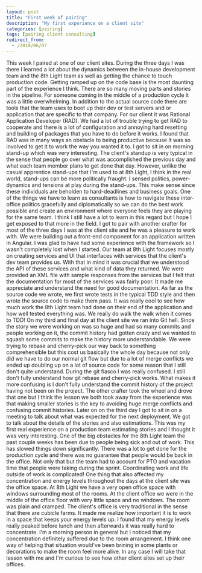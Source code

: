 ```yaml
---
layout: post
title: "First week of pairing"
description: "My first experience on a client site"
categories: [pairing]
tags: [pairing client consulting]
redirect_from:
  - /2018/06/07
---
```

This week I paired at one of our client sites.
During the three days I was there I learned a lot about the dynamics between
the in-house development team and the 8th Light team as well as getting the chance
to touch production code. Getting ramped up on the code base is the most daunting
part of the experience I think. There are so many moving parts and stories in the
pipeline. For someone coming in the middle of a production cycle it was a little
overwhelming. In addition to the actual source code there are tools that the team
uses to boot up their dev or test servers and or application that are specific to that
company. For our client it was Rational Application Developer (RAD). We had a lot of trouble
trying to get RAD to cooperate and there is a lot of configuration and annoying hard
resetting and building of packages that you have to do before it works. I found that
RAD was in many ways an obstacle to being productive because it was so involved to get it
to work the way you wanted it to.
I got to sit in on morning stand-up which was very interesting. The client's standup is very
typical in the sense that people go over what was accomplished the previous day and what
each team member plans to get done that day. However, unlike the casual apprentice stand-ups
that I'm used to at 8th Light, I think in the real world, stand-ups
can be more politically fraught. I sensed politics, power-dynamics and tensions at play
during the stand-ups. This make sense since these individuals are beholden to hard-deadlines
and business goals. One of the things we have to learn as consultants is how to navigate these
inter-office politics gracefully and diplomatically so we can do the best work possible and create
an environment where everyone feels they are playing for the same team. I think I still have a lot
to learn in this regard but I hope I get exposed to that more in the field.
I got to pair with another crafter for most of the three days I was at the client site and he was a pleasure to work with.
We were building out a front-end component for an application written in Angular. I was glad to have had
some experience with the framework so I wasn't completely lost when I started. Our team at 8th
Light focuses mostly on creating services and UI that interfaces with services that the client's dev team provides us.
With that in mind it was crucial that we understood the API of these services and what kind of data they returned.
We were provided an XML file with sample responses from the services but I felt that the documentation for most
of the services was fairly poor. It made me appreciate and understand the need for good documentation.
As far as the source code we wrote, we first wrote tests in the typical TDD style and then wrote the source code
to make them pass. It was really cool to see how much work the 8th Light team had done on their end of the application
and how well tested everything was. We really do walk the walk when it comes to TDD!
On my third and final day at the client site we ran into Git hell. Since the story we were working on was so huge and had so
many commits and people working on it, the commit history had gotten crazy and we wanted to squash some commits to
make the history more understandable. We were trying to rebase and cherry-pick our way back to something comprehensible but this cost us basically the whole day because not only did we have to do our normal git flow but
due to a lot of merge conflicts we ended up doubling up on a lot of source code for some reason that I still don't
quite understand. During the git fiasco I was really confused. I still don't fully understand how git rebase and cherry-pick works. What makes it more confusing is I don't fully understand the commit history of the project having not been on the project. The other crafter took the wheel and drove that one but I think the lesson we both took away from the experience was that making smaller stories is the key to avoiding huge merge conflicts and confusing commit histories. Later on on the third day I got to sit in on a meeting to talk about what was expected for the next deployment. We got to talk about the details of the stories and also estimations. This was my first real experience on a production team estimating stories and I thought it was very interesting. One of the big obstacles for the 8th Light team the past couple weeks has been due to people being sick and out of work. This has slowed things down significantly. There was a lot to get done for the production cycle and there was no guarantee that people would be back in the office. Not only that but the team had to account for PTO and vacation time that people were taking during the sprint. Coordinating work and life outside of work is complicated!
One thing that also affected my concentration and energy levels throughout the days at the client site was the office space. At 8th Light we have a very open office space with windows surrounding most of the rooms. At the client office we were in the middle of the office floor with very little space and no windows. The room was plain and cramped. The client's office is very traditional in the sense that there are cubicle farms. It made me realize how important it is to work in a space that keeps your energy levels up. I found that my energy levels really peaked before lunch and then afterwards it was really hard to concentrate. I'm a morning person in general but I noticed that my concentration definitely suffered due to the room arrangement. I think one way of helping that situation would've been brining in some plants or decorations to make the room feel more alive. In any case I will take that lesson with me and I'm curious to see how other client sites set up their offices.
